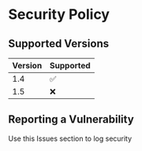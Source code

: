 # Security Policy

## Supported Versions


| Version | Supported          |
| ------- | ------------------ |
| 1.4   | :white_check_mark: |
| 1.5   | :x:                |

## Reporting a Vulnerability

Use this Issues section to log security
